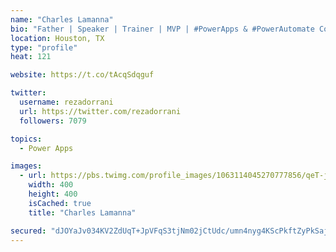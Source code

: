 ```yaml
---
name: "Charles Lamanna"
bio: "Father | Speaker | Trainer | MVP | #PowerApps & #PowerAutomate Community Super User | YouTuber Right-pointing triangle http://youtube.com/c/rezadorrani | Learn - Share - Clockwise rightwards and leftwards open circle arrows"
location: Houston, TX
type: "profile"
heat: 121

website: https://t.co/tAcqSdqguf

twitter:
  username: rezadorrani
  url: https://twitter.com/rezadorrani
  followers: 7079

topics:
  - Power Apps

images:
  - url: https://pbs.twimg.com/profile_images/1063114045270777856/qeT-jpWr_400x400.jpg
    width: 400
    height: 400
    isCached: true
    title: "Charles Lamanna"

secured: "dJOYaJv034KV2ZdUqT+JpVFqS3tjNm02jCtUdc/umn4nyg4KScPkftZyPkSajjoRXRWzzzqzRnuEHnT5xTwsnqAUA0c7YIdm/NGv6u4/HjKJGcsP7F0rhLJKfVmGSusvWMhdwBBy+ahmIcE1YpoWGkL5VROcyuybIBt/KjXsQ6HBVdwQFdPTrbfu7BP8WHLYxHgBG3ioNltbFd9JtLBgq4HmdyeA62A08cLFS715IgTyGcTG0YnCz9OsiKiSvJeyUIOwc1m4QkA2vP+ee7lDF89sy2eoE75vphIkml2LznFXYUbU87g5v+HxNu8afhHO+0VW9MQKSDZe/Pvd95F7C5DDggMNFNOXUaIBUTUlygxtXgUYhvSv0ZmiWYDeJwyEGdJLU+oJdv3YAUp4S+FJp0sE5Sbn3DOljpGI+jbr5/o=;AdqdpmDcc1FeNmMzyoEOyg=="
---
```


